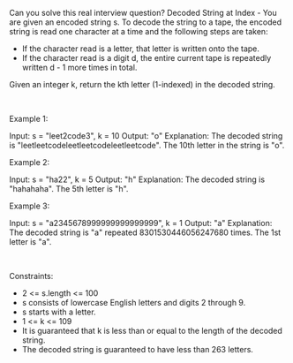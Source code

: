 Can you solve this real interview question? Decoded String at Index - You are given an encoded string s. To decode the string to a tape, the encoded string is read one character at a time and the following steps are taken:

 * If the character read is a letter, that letter is written onto the tape.
 * If the character read is a digit d, the entire current tape is repeatedly written d - 1 more times in total.

Given an integer k, return the kth letter (1-indexed) in the decoded string.

 

Example 1:


Input: s = "leet2code3", k = 10
Output: "o"
Explanation: The decoded string is "leetleetcodeleetleetcodeleetleetcode".
The 10th letter in the string is "o".


Example 2:


Input: s = "ha22", k = 5
Output: "h"
Explanation: The decoded string is "hahahaha".
The 5th letter is "h".


Example 3:


Input: s = "a2345678999999999999999", k = 1
Output: "a"
Explanation: The decoded string is "a" repeated 8301530446056247680 times.
The 1st letter is "a".


 

Constraints:

 * 2 <= s.length <= 100
 * s consists of lowercase English letters and digits 2 through 9.
 * s starts with a letter.
 * 1 <= k <= 109
 * It is guaranteed that k is less than or equal to the length of the decoded string.
 * The decoded string is guaranteed to have less than 263 letters.